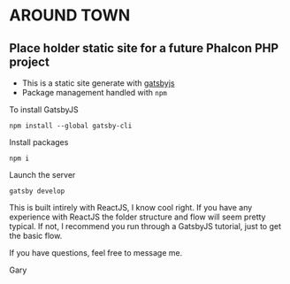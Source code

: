 # AROUND TOWN

## Place holder static site for a future Phalcon PHP project

- This is a static site generate with [gatsbyjs](https://www.gatsbyjs.org/)
- Package management handled with `npm`


To install GatsbyJS

`npm install --global gatsby-cli`

Install packages

`npm i`


Launch the server

`gatsby develop`

This is built intirely with ReactJS, I know cool right. If you have any experience with ReactJS the folder structure and flow will seem pretty typical. If not, I recommend you run through a GatsbyJS tutorial, just to get the basic flow.

If you have questions, feel free to message me.

Gary
